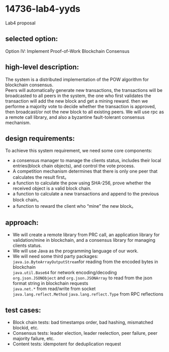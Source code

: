 # 14736-lab4-yyds
Lab4 proposal

## selected option:
Option IV: Implement Proof-of-Work Blockchain Consensus
## high-level description:
The system is a distributed implementation of the POW algorithm for blockchain consensus.  
Peers will automatically generate new transactions, the transactions will be broadcasted to all peers in the system, the one who first validates the transaction will add the new block and get a mining reward. then we performe a majority vote to decide whether the transaction is approved, then broadcast/or not the new block to all existing peers.
We will use rpc as a remote call library, and also a byzantine fault-tolerant consensus mechanism.
## design requirements:
To achieve this system requirement, we need some core components:
* a consensus manager to manage the clients status, includes their local entries(block chain objects), and control the vote process.
* A competition mechanism determines that there is only one peer that calculates the result first。
* a function to calculate the pow using SHA-256, prove whether the received object is a valid block chain.
* a function to calculate a new transactions and append to the previous block chain。
* a function to reward the client who “mine” the new block。
## approach:
* We will create a remote library from PRC call, an application library for validation/mine in blockchain, and a consensus library for managing clients status.
* We will use Java as the programming language of our work. 
* We will need some third party packages:  
`java.io.ByteArrayOutputStream`for reading from the encoded bytes in blockchain  
`java.util.Base64` for network encoding/decoding  
`org.json.JSONObject` and `org.json.JSONArray` to read from the json format string in blockchain requests  
`java.net.*` from read/write from socket  
`java.lang.reflect.Method` `java.lang.reflect.Type` from RPC reflections  
## test cases:
* Block chain tests: bad timestamps order, bad hashing, mismatched blockid, etc.
* Consensus tests: leader election, leader reelection, peer failure, peer majority failure, etc.
* Content tests: idempotent for deduplication request



